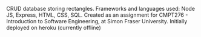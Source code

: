 CRUD database storing rectangles. 
Frameworks and languages used: Node JS, Express, HTML, CSS, SQL.
Created as an assignment for CMPT276 - Introduction to Software Engineering, at Simon Fraser University. 
Initially deployed on heroku (currently offline)
